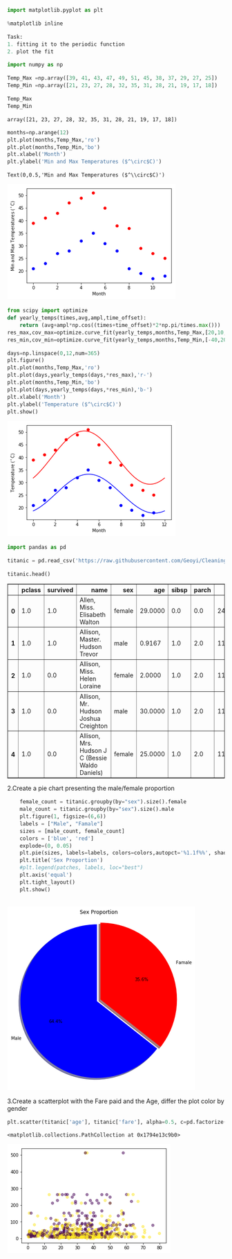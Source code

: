 

```python
import matplotlib.pyplot as plt
```


```python
%matplotlib inline
```


```python
Task:
1. fitting it to the periodic function
2. plot the fit
```


```python
import numpy as np
```


```python
Temp_Max =np.array([39, 41, 43, 47, 49, 51, 45, 38, 37, 29, 27, 25])
Temp_Min =np.array([21, 23, 27, 28, 32, 35, 31, 28, 21, 19, 17, 18])
```


```python
Temp_Max
Temp_Min
```




    array([21, 23, 27, 28, 32, 35, 31, 28, 21, 19, 17, 18])




```python
months=np.arange(12)
plt.plot(months,Temp_Max,'ro')
plt.plot(months,Temp_Min,'bo')
plt.xlabel('Month')
plt.ylabel('Min and Max Temperatures ($^\circ$C)')
```




    Text(0,0.5,'Min and Max Temperatures ($^\\circ$C)')




![png](output_6_1.png)



```python
from scipy import optimize
def yearly_temps(times,avg,ampl,time_offset):
    return (avg+ampl*np.cos((times+time_offset)*2*np.pi/times.max()))
res_max,cov_max=optimize.curve_fit(yearly_temps,months,Temp_Max,[20,10,0])
res_min,cov_min=optimize.curve_fit(yearly_temps,months,Temp_Min,[-40,20,0])
```


```python
days=np.linspace(0,12,num=365)
plt.figure()
plt.plot(months,Temp_Max,'ro')
plt.plot(days,yearly_temps(days,*res_max),'r-')
plt.plot(months,Temp_Min,'bo')
plt.plot(days,yearly_temps(days,*res_min),'b-')
plt.xlabel('Month')
plt.ylabel('Temperature ($^\circ$C)')
plt.show()
```


![png](output_8_0.png)



```python
import pandas as pd
```


```python
titanic = pd.read_csv('https://raw.githubusercontent.com/Geoyi/Cleaning-Titanic-Data/master/titanic_original.csv')
```


```python
titanic.head()
```




<div>
<style scoped>
    .dataframe tbody tr th:only-of-type {
        vertical-align: middle;
    }

    .dataframe tbody tr th {
        vertical-align: top;
    }

    .dataframe thead th {
        text-align: right;
    }
</style>
<table border="1" class="dataframe">
  <thead>
    <tr style="text-align: right;">
      <th></th>
      <th>pclass</th>
      <th>survived</th>
      <th>name</th>
      <th>sex</th>
      <th>age</th>
      <th>sibsp</th>
      <th>parch</th>
      <th>ticket</th>
      <th>fare</th>
      <th>cabin</th>
      <th>embarked</th>
      <th>boat</th>
      <th>body</th>
      <th>home.dest</th>
    </tr>
  </thead>
  <tbody>
    <tr>
      <th>0</th>
      <td>1.0</td>
      <td>1.0</td>
      <td>Allen, Miss. Elisabeth Walton</td>
      <td>female</td>
      <td>29.0000</td>
      <td>0.0</td>
      <td>0.0</td>
      <td>24160</td>
      <td>211.3375</td>
      <td>B5</td>
      <td>S</td>
      <td>2</td>
      <td>NaN</td>
      <td>St Louis, MO</td>
    </tr>
    <tr>
      <th>1</th>
      <td>1.0</td>
      <td>1.0</td>
      <td>Allison, Master. Hudson Trevor</td>
      <td>male</td>
      <td>0.9167</td>
      <td>1.0</td>
      <td>2.0</td>
      <td>113781</td>
      <td>151.5500</td>
      <td>C22 C26</td>
      <td>S</td>
      <td>11</td>
      <td>NaN</td>
      <td>Montreal, PQ / Chesterville, ON</td>
    </tr>
    <tr>
      <th>2</th>
      <td>1.0</td>
      <td>0.0</td>
      <td>Allison, Miss. Helen Loraine</td>
      <td>female</td>
      <td>2.0000</td>
      <td>1.0</td>
      <td>2.0</td>
      <td>113781</td>
      <td>151.5500</td>
      <td>C22 C26</td>
      <td>S</td>
      <td>NaN</td>
      <td>NaN</td>
      <td>Montreal, PQ / Chesterville, ON</td>
    </tr>
    <tr>
      <th>3</th>
      <td>1.0</td>
      <td>0.0</td>
      <td>Allison, Mr. Hudson Joshua Creighton</td>
      <td>male</td>
      <td>30.0000</td>
      <td>1.0</td>
      <td>2.0</td>
      <td>113781</td>
      <td>151.5500</td>
      <td>C22 C26</td>
      <td>S</td>
      <td>NaN</td>
      <td>135.0</td>
      <td>Montreal, PQ / Chesterville, ON</td>
    </tr>
    <tr>
      <th>4</th>
      <td>1.0</td>
      <td>0.0</td>
      <td>Allison, Mrs. Hudson J C (Bessie Waldo Daniels)</td>
      <td>female</td>
      <td>25.0000</td>
      <td>1.0</td>
      <td>2.0</td>
      <td>113781</td>
      <td>151.5500</td>
      <td>C22 C26</td>
      <td>S</td>
      <td>NaN</td>
      <td>NaN</td>
      <td>Montreal, PQ / Chesterville, ON</td>
    </tr>
  </tbody>
</table>
</div>



2.Create a pie chart presenting the male/female proportion


```python
    female_count = titanic.groupby(by="sex").size().female
    male_count = titanic.groupby(by="sex").size().male
    plt.figure(1, figsize=(6,6))
    labels = ["Male", "Famale"]
    sizes = [male_count, female_count]
    colors = ['blue', 'red']
    explode=(0, 0.05)
    plt.pie(sizes, labels=labels, colors=colors,autopct='%1.1f%%', shadow=True, startangle=90, explode=explode)
    plt.title('Sex Proportion')
    #plt.legend(patches, labels, loc="best")
    plt.axis('equal')
    plt.tight_layout()
    plt.show()



```


![png](output_13_0.png)


3.Create a scatterplot with the Fare paid and the Age, differ the plot color by gender


```python
plt.scatter(titanic['age'], titanic['fare'], alpha=0.5, c=pd.factorize(titanic['sex'])[0])
```




    <matplotlib.collections.PathCollection at 0x1794e13c9b0>




![png](output_15_1.png)



```python

```
